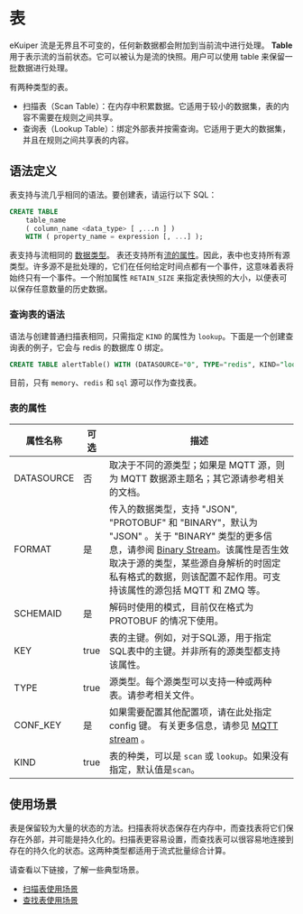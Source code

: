 # 表

eKuiper 流是无界且不可变的，任何新数据都会附加到当前流中进行处理。 **Table** 用于表示流的当前状态。它可以被认为是流的快照。用户可以使用 table 来保留一批数据进行处理。

有两种类型的表。

- 扫描表（Scan Table）：在内存中积累数据。它适用于较小的数据集，表的内容不需要在规则之间共享。
- 查询表（Lookup Table）：绑定外部表并按需查询。它适用于更大的数据集，并且在规则之间共享表的内容。

## 语法定义

表支持与流几乎相同的语法。要创建表，请运行以下 SQL：

```sql
CREATE TABLE   
    table_name   
    ( column_name <data_type> [ ,...n ] )
    WITH ( property_name = expression [, ...] );
```

表支持与流相同的 [数据类型](../streams/overview.md#流定义中的模式)。
表还支持所有[流的属性](../streams/overview.md#流属性)。因此，表中也支持所有源类型。许多源不是批处理的，它们在任何给定时间点都有一个事件，这意味着表将始终只有一个事件。一个附加属性 `RETAIN_SIZE` 来指定表快照的大小，以便表可以保存任意数量的历史数据。

### 查询表的语法

语法与创建普通扫描表相同，只需指定 `KIND` 的属性为 `lookup`。下面是一个创建查询表的例子，它会与 redis 的数据库 0 绑定。

```sql
CREATE TABLE alertTable() WITH (DATASOURCE="0", TYPE="redis", KIND="lookup")
```

目前，只有 `memory`、`redis` 和 `sql` 源可以作为查找表。

### 表的属性

| 属性名称   | 可选 | 描述                                                         |
| ---------- | ---- | ------------------------------------------------------------ |
| DATASOURCE | 否   | 取决于不同的源类型；如果是 MQTT 源，则为 MQTT 数据源主题名；其它源请参考相关的文档。 |
| FORMAT     | 是   | 传入的数据类型，支持 "JSON", "PROTOBUF" 和 "BINARY"，默认为 "JSON" 。关于 "BINARY" 类型的更多信息，请参阅 [Binary Stream](../streams/overview.md#二进制流)。该属性是否生效取决于源的类型，某些源自身解析的时固定私有格式的数据，则该配置不起作用。可支持该属性的源包括 MQTT 和 ZMQ 等。 |
| SCHEMAID   | 是   | 解码时使用的模式，目前仅在格式为 PROTOBUF 的情况下使用。     |
| KEY        | true | 表的主键。例如，对于SQL源，用于指定SQL表中的主键。并非所有的源类型都支持该属性。 |
| TYPE       | true | 源类型。每个源类型可以支持一种或两种表。请参考相关文件。     |
| CONF_KEY   | 是   | 如果需要配置其他配置项，请在此处指定 config 键。 有关更多信息，请参见 [MQTT stream](../sources/builtin/mqtt.md) 。 |
| KIND       | true | 表的种类，可以是 `scan` 或 `lookup`。如果没有指定，默认值是`scan`。 |

## 使用场景

表是保留较为大量的状态的方法。扫描表将状态保存在内存中，而查找表将它们保存在外部，并可能是持久化的。扫描表更容易设置，而查找表可以很容易地连接到存在的持久化的状态。这两种类型都适用于流式批量综合计算。

请查看以下链接，了解一些典型场景。

- [扫描表使用场景](scan.md)
- [查找表使用场景](lookup.md)